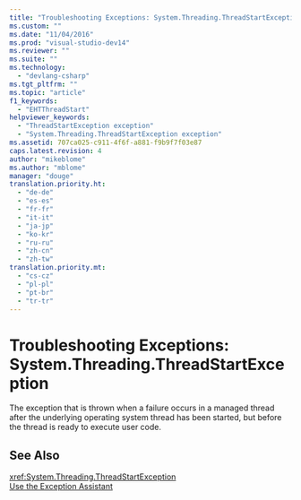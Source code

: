 ```yaml
---
title: "Troubleshooting Exceptions: System.Threading.ThreadStartException | Microsoft Docs"
ms.custom: ""
ms.date: "11/04/2016"
ms.prod: "visual-studio-dev14"
ms.reviewer: ""
ms.suite: ""
ms.technology: 
  - "devlang-csharp"
ms.tgt_pltfrm: ""
ms.topic: "article"
f1_keywords: 
  - "EHTThreadStart"
helpviewer_keywords: 
  - "ThreadStartException exception"
  - "System.Threading.ThreadStartException exception"
ms.assetid: 707ca025-c911-4f6f-a881-f9b9f7f03e87
caps.latest.revision: 4
author: "mikeblome"
ms.author: "mblome"
manager: "douge"
translation.priority.ht: 
  - "de-de"
  - "es-es"
  - "fr-fr"
  - "it-it"
  - "ja-jp"
  - "ko-kr"
  - "ru-ru"
  - "zh-cn"
  - "zh-tw"
translation.priority.mt: 
  - "cs-cz"
  - "pl-pl"
  - "pt-br"
  - "tr-tr"
---
```

# Troubleshooting Exceptions: System.Threading.ThreadStartException
The exception that is thrown when a failure occurs in a managed thread after the underlying operating system thread has been started, but before the thread is ready to execute user code.  
  
## See Also  
 <xref:System.Threading.ThreadStartException>   
 [Use the Exception Assistant](../Topic/How%20to:%20Use%20the%20Exception%20Assistant.md)